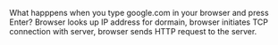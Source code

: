 What happpens when you type google.com in your browser and press Enter?
Browser looks up IP address for dormain, browser initiates TCP connection with server, browser sends HTTP request to the server.

